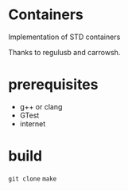 # Containers
Implementation of STD containers

Thanks to regulusb and carrowsh. 

# prerequisites
- g++ or clang
- GTest
- internet

# build
``git clone``
``make``

